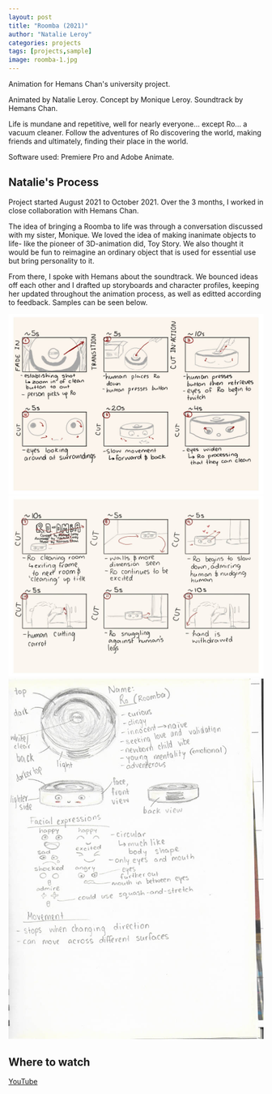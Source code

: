 ```yaml
---
layout: post
title: "Roomba (2021)"
author: "Natalie Leroy"
categories: projects
tags: [projects,sample]
image: roomba-1.jpg
---
```


Animation for Hemans Chan's university project.

Animated by Natalie Leroy.
Concept by Monique Leroy.
Soundtrack by Hemans Chan.

Life is mundane and repetitive, well for nearly everyone... except Ro... a vacuum cleaner. Follow the adventures of Ro discovering the world, making friends and ultimately, finding their place in the world.

Software used: Premiere Pro and Adobe Animate.

## Natalie's Process

Project started August 2021 to October 2021. Over the 3 months, I worked in close collaboration with Hemans Chan. 

The idea of bringing a Roomba to life was through a conversation discussed with my sister, Monique. We loved the idea of making inanimate objects to life- like the pioneer of 3D-animation did, Toy Story. We also thought it would be fun to reimagine an ordinary object that is used for essential use but bring personality to it.

From there, I spoke with Hemans about the soundtrack. We bounced ideas off each other and I drafted up storyboards and character profiles, keeping her updated throughout the animation process, as well as editted according to feedback. Samples can be seen below.

![Alt text](../assets/img/story-1.jpg?raw=true "story-1")
![Alt text](../assets/img/story-2.jpg?raw=true "story-2")
![Alt text](../assets/img/prof-1.jpg?raw=true "prof-1")

## Where to watch

[YouTube](https://www.youtube.com/watch?v=oYor6J10h2E)